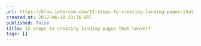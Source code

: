 ```yaml
---
url: https://blog.intercom.com/12-steps-to-creating-landing-pages-that-convert/
created_at: 2017-06-10 23:36 UTC
published: false
title: 12 steps to creating landing pages that convert
tags: []
---
```



